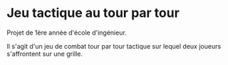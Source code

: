 # Jeu tactique au tour par tour

Projet de 1ère année d'école d'ingénieur.

Il s'agit d'un jeu de combat tour par tour tactique sur lequel deux joueurs s'affrontent sur une grille.
